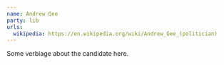 ```yaml
---
name: Andrew Gee
party: lib
urls:
  wikipedia: https://en.wikipedia.org/wiki/Andrew_Gee_(politician)
---
```

Some verbiage about the candidate here.
